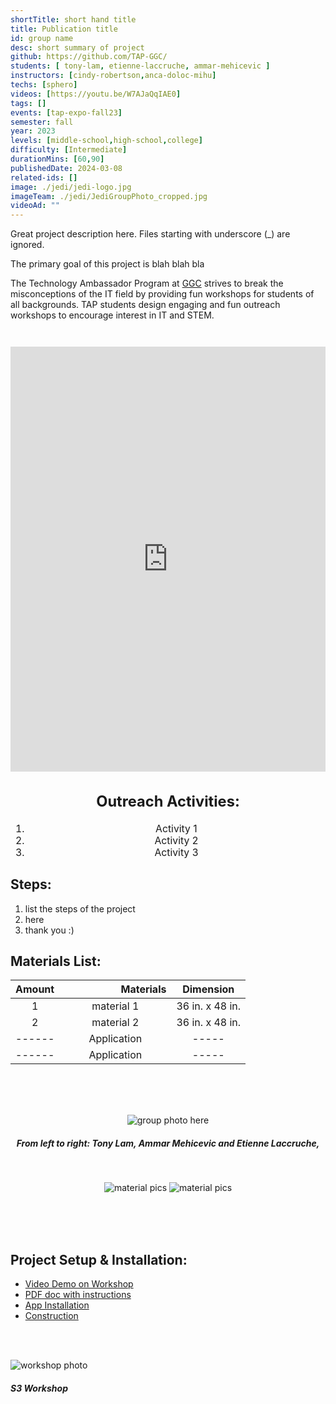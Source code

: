 ```yaml
---
shortTitle: short hand title
title: Publication title
id: group name
desc: short summary of project
github: https://github.com/TAP-GGC/
students: [ tony-lam, etienne-laccruche, ammar-mehicevic ]
instructors: [cindy-robertson,anca-doloc-mihu]
techs: [sphero]
videos: [https://youtu.be/W7AJaQqIAE0]
tags: []
events: [tap-expo-fall23]
semester: fall
year: 2023
levels: [middle-school,high-school,college] 
difficulty: [Intermediate]
durationMins: [60,90]
publishedDate: 2024-03-08
related-ids: []
image: ./jedi/jedi-logo.jpg
imageTeam: ./jedi/JediGroupPhoto_cropped.jpg
videoAd: ""
---
```


Great project description here. Files starting with underscore (_) are ignored.

The primary goal of this project is blah blah bla

The Technology Ambassador Program at [GGC](http://www.ggc.edu/tap) strives to break the misconceptions of the IT field by providing fun workshops for students of all backgrounds. TAP students design engaging and fun outreach workshops to encourage interest in IT and STEM.

<iframe width=560 ;height="100%" src="https://www.youtube.com/embed/W7AJaQqIAE0?si=D3_BeB6ZyTDeGda7" title="YouTube video player" frameborder="0" allow="accelerometer; autoplay; clipboard-write; encrypted-media; gyroscope; picture-in-picture; web-share" referrerpolicy="strict-origin-when-cross-origin" allowfullscreen style="width: 100%; height: 680px; margin-top: 2em;"></iframe>

<!--content block, Activities, steps & materials -->

<div style="text-align: center ; justify-content: center; font-size: 1.125em;">

## Outreach Activities: <!--TODO: Fix layout**-->

1. Activity 1
2. Activity 2
3. Activity 3

</div>

<!-- div ; style='float: left; margin-right: 15px; vertical-align: bottom; display: inline-block;font-size: 1.125em;'-->

<div class="flex flex-row flex-wrap">

<div style="flex: 1; min-width: 25em;">

## Steps:

1. list the steps of the project
2. here
3. thank you :)
</div>


<!--div ; style='float: right; margin-right: 15px; vertical-align: bottom; display: inline-block; font-size: 1.25em;'-->

<div style="flex: 1; min-width: 25em;">

## Materials List:

| Amount |&nbsp;&nbsp;&nbsp;&nbsp;&nbsp;&nbsp;&nbsp;&nbsp;&nbsp;&nbsp;&nbsp;&nbsp;&nbsp;&nbsp;&nbsp;&nbsp;&nbsp;&nbsp;&nbsp;&nbsp; Materials | Dimension |
|    :----:   |    :----:   |    :----:   |
| 1 | material 1 | 36 in. x 48 in. |
| 2 | material 2 | 36 in. x 48 in. |
| ------ | Application | ----- |
| ------ | Application | ----- |

</div>
</div>

<!--TODO: Photo Gallery -->
<div style="text-align:center;">
<br>
<br>
<br>



![group photo here](./JediGroupPhoto.jpg)
##### From left to right: Tony Lam,  Ammar Mehicevic and Etienne Laccruche, 
<br>

![material pics](./SpheroClassSet.jpg)
![material pics](./SpheroEdu.jpg)

<br>
<br>
<br>
</div>

<!--CONTENT BLOCK -->

## Project Setup & Installation:
- [Video Demo on Workshop](https://github.com/TAP-GGC/Jedi/blob/main/Media/Installing%20Sphero%20Edu.pdf)
- [PDF doc with instructions](https://github.com/TAP-GGC/Jedi/blob/main/Media/Creating%20a%20Teacher%20Sphero%20Account.pdf)
- [App Installation](https://github.com/TAP-GGC/Jedi/blob/main/Media/CreatingaClassroomandAddingStudentsinSpheroEdu.pdf)
- [Construction](https://github.com/TAP-GGC/Jedi/blob/main/Documents/Construction.pdf)

<br>
<br>

![workshop photo](./JediImage.jpg)
##### S3 Workshop 




<br>
<br>


<br>
<br>
<br>

</div>

<!--div style='text-align:center; display: inline-block; font-size: 1.25em'>

## Sphero EDU Easy Portion
<style='text-align:center; display: inline-block; font-size: 1.25em'>

![easyCode](https://github.com/TechAmbassadors-GGC/Jedi/assets/150178791/6a1fa4e0-d42d-4d23-a1bd-4cdca06ca128) <br>
`on start program`<br>
`roll 0° at 75 speed for 2.1s`<br>
`delay for 1.5s`<br>
`roll 90° at 75 speed for 1.6s`<br>
`delay for 1.5s`<br>
</div>

<div ; style='text-align:center; float: right; margin-left: 205px; vertical-align: bottom; display: inline-block;font-size: 1.125em;'>

## Sphero EDU Hard Portion
![hardCode1](https://github.com/TechAmbassadors-GGC/Jedi/assets/150178791/a27a312a-c283-401a-8de1-74c1e43dda30)
<br>

![hardCode2](https://github.com/TechAmbassadors-GGC/Jedi/assets/150178791/9b5b4073-b6d2-4522-b855-c7a69e5e9a64)<br>
`on start program`<br>
`roll 0° at 75 speed for 1.5s`<br>
`delay for 1.5s`<br>
`roll 90° at 75 speed for 0.5s`<br>
`delay for 1.5s`<br>
`roll 180° at 75 speed for 1.5s`<br>
`delay for 1.5s`<br>
`roll 90° at 75 speed for 0.7s`<br>
`delay for 1.5s`<br>
`roll 0° at 75 speed for 0.7s`<br>
`delay for 1.5s`<br>
`roll 90° at 75 speed for 0.5s`<br>
`delay for 1.5s`<br>
`roll 0° at 75 speed for 0.6s`<br>
`delay for 1.5s`<br>
`roll 270° at 75 speed for 0.6s`<br>
`delay for 1.5s`<br>
`roll 0° at 75 speed for 0.5s`<br>
`delay for 1.5s`<br>
`roll 90° at 75 speed for 0.6s`<br>
`delay for 1.5s`<br>
`roll 0° at 75 speed for 0.6s`<br>
`delay for 1.5s`<br>

<br>
</div-->

<div style='text-align:center; font-size: 1.5em'>
<br>
<br>
<br>

</div>